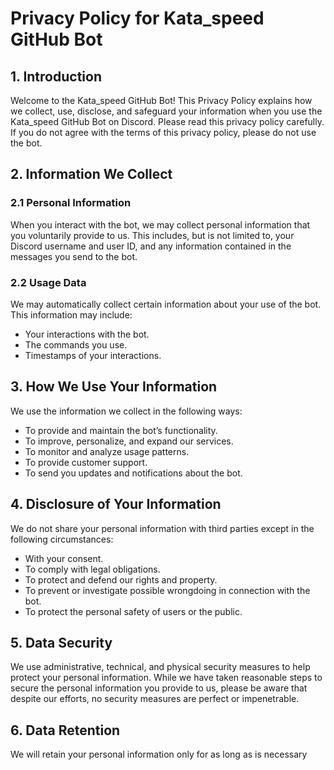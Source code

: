 # Privacy Policy for Kata_speed GitHub Bot

## 1. Introduction

Welcome to the Kata_speed GitHub Bot! This Privacy Policy explains how we collect, use, disclose, and safeguard your information when you use the Kata_speed GitHub Bot on Discord. Please read this privacy policy carefully. If you do not agree with the terms of this privacy policy, please do not use the bot.

## 2. Information We Collect

### 2.1 Personal Information

When you interact with the bot, we may collect personal information that you voluntarily provide to us. This includes, but is not limited to, your Discord username and user ID, and any information contained in the messages you send to the bot.

### 2.2 Usage Data

We may automatically collect certain information about your use of the bot. This information may include:
- Your interactions with the bot.
- The commands you use.
- Timestamps of your interactions.

## 3. How We Use Your Information

We use the information we collect in the following ways:
- To provide and maintain the bot’s functionality.
- To improve, personalize, and expand our services.
- To monitor and analyze usage patterns.
- To provide customer support.
- To send you updates and notifications about the bot.

## 4. Disclosure of Your Information

We do not share your personal information with third parties except in the following circumstances:
- With your consent.
- To comply with legal obligations.
- To protect and defend our rights and property.
- To prevent or investigate possible wrongdoing in connection with the bot.
- To protect the personal safety of users or the public.

## 5. Data Security

We use administrative, technical, and physical security measures to help protect your personal information. While we have taken reasonable steps to secure the personal information you provide to us, please be aware that despite our efforts, no security measures are perfect or impenetrable.

## 6. Data Retention

We will retain your personal information only for as long as is necessary
